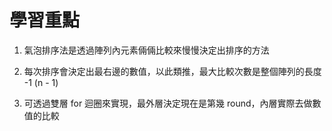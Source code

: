 # 學習重點

1. 氣泡排序法是透過陣列內元素倆倆比較來慢慢決定出排序的方法

2. 每次排序會決定出最右邊的數值，以此類推，最大比較次數是整個陣列的長度 -1 (n - 1)

3. 可透過雙層 for 迴圈來實現，最外層決定現在是第幾 round，內層實際去做數值的比較